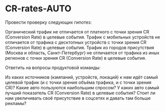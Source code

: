 # CR-rates-AUTO
Провести проверку следующих гипотез:

Органический трафик не отличается от платного с точки зрения CR (Conversion Rate) в целевые события.
Трафик с мобильных устройств не отличается от трафика с десктопных устройств с точки зрения CR (Conversion Rate) в целевые события.
Трафик из городов присутствия (Москва и область, Санкт-Петербург) не отличается от трафика из иных регионов с точки зрения CR (Conversion Rate) в целевые события.

Ответить на вопросы продуктовой команды:

Из каких источников (кампаний, устройств, локаций) к нам идёт самый целевой трафик (и с точки зрения объёма трафика, и с точки зрения CR)?
Какие авто пользуются наибольшим спросом? У каких авто самый лучший показатель CR (Conversion Rate) в целевые события?
Стоит ли нам увеличивать своё присутствие в соцсетях и давать там больше рекламы?
